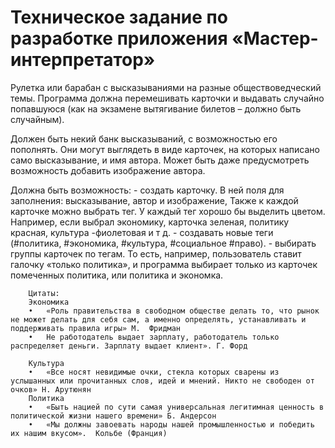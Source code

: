 # Техническое задание по разработке приложения «Мастер-интерпретатор»

Рулетка или барабан с высказываниями на разные обществоведческий темы.
Программа должна перемешивать карточки и выдавать случайно попавшуюся (как на экзамене вытягивание билетов – должно быть случайным). 

Должен быть некий банк высказываний, с возможностью его пополнять. Они могут выглядеть в виде карточек, на которых написано само высказывание, и имя автора.  Может быть даже предусмотреть возможность добавить изображение автора. 

Должна быть возможность:
        - создать карточку. В ней поля для заполнения: высказывание, автор и изображение, 
        Также к каждой карточке можно выбрать тег. 
        У каждый тег хорошо бы выделить цветом. Например,  если выбрал экономику, карточка зеленая, политику красная, культура -фиолетовая и т д. 
        - создавать новые теги (#политика, #экономика, #культура, #социальное #право). 
        - выбирать группы карточек по тегам. То есть, например, пользователь ставит галочку «только политика», и программа выбирает только из карточек помеченных политика, или политика и экономка.
        
        Цитаты:
        Экономика 
        •	«Роль правительства в свободном обществе делать то, что рынок не может делать для себя сам, а именно определять, устанавливать и поддерживать правила игры» М.  Фридман
        •	Не работодатель выдает зарплату, работодатель только распределяет деньги. Зарплату выдает клиент». Г. Форд

        Культура
        •	«Все носят невидимые очки, стекла которых сварены из услышанных или прочитанных слов, идей и мнений. Никто не свободен от очков» Н. Арутюнян
        Политика
        •	«Быть нацией по сути самая универсальная легитимная ценность в политической жизни нашего времени» Б. Андерсон 
        •	«Мы должны завоевать народы нашей промышленностью и победить их нашим вкусом».  Кольбе (Франция)
